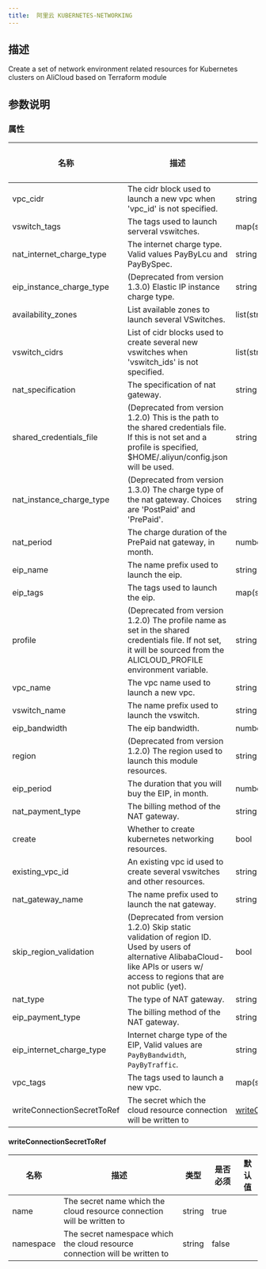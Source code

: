 ```yaml
---
title:  阿里云 KUBERNETES-NETWORKING
---
```


## 描述

Create a set of network environment related resources for Kubernetes clusters on AliCloud based on Terraform module

## 参数说明


### 属性

 名称 | 描述 | 类型 | 是否必须 | 默认值 
 ------------ | ------------- | ------------- | ------------- | ------------- 
 vpc_cidr | The cidr block used to launch a new vpc when 'vpc_id' is not specified. | string | false |  
 vswitch_tags | The tags used to launch serveral vswitches. | map(string) | false |  
 nat_internet_charge_type | The internet charge type. Valid values PayByLcu and PayBySpec. | string | false |  
 eip_instance_charge_type | (Deprecated from version 1.3.0) Elastic IP instance charge type. | string | false |  
 availability_zones | List available zones to launch several VSwitches. | list(string) | false |  
 vswitch_cidrs | List of cidr blocks used to create several new vswitches when 'vswitch_ids' is not specified. | list(string) | false |  
 nat_specification | The specification of nat gateway. | string | false |  
 shared_credentials_file | (Deprecated from version 1.2.0) This is the path to the shared credentials file. If this is not set and a profile is specified, $HOME/.aliyun/config.json will be used. | string | false |  
 nat_instance_charge_type | (Deprecated from version 1.3.0) The charge type of the nat gateway. Choices are 'PostPaid' and 'PrePaid'. | string | false |  
 nat_period | The charge duration of the PrePaid nat gateway, in month. | number | false |  
 eip_name | The name prefix used to launch the eip.  | string | false |  
 eip_tags | The tags used to launch the eip. | map(string) | false |  
 profile | (Deprecated from version 1.2.0) The profile name as set in the shared credentials file. If not set, it will be sourced from the ALICLOUD_PROFILE environment variable. | string | false |  
 vpc_name | The vpc name used to launch a new vpc. | string | false |  
 vswitch_name | The name prefix used to launch the vswitch.  | string | false |  
 eip_bandwidth | The eip bandwidth. | number | false |  
 region | (Deprecated from version 1.2.0) The region used to launch this module resources. | string | false |  
 eip_period | The duration that you will buy the EIP, in month. | number | false |  
 nat_payment_type | The billing method of the NAT gateway. | string | false |  
 create | Whether to create kubernetes networking resources. | bool | false |  
 existing_vpc_id | An existing vpc id used to create several vswitches and other resources. | string | false |  
 nat_gateway_name | The name prefix used to launch the nat gateway. | string | false |  
 skip_region_validation | (Deprecated from version 1.2.0) Skip static validation of region ID. Used by users of alternative AlibabaCloud-like APIs or users w/ access to regions that are not public (yet). | bool | false |  
 nat_type | The type of NAT gateway. | string | false |  
 eip_payment_type | The billing method of the NAT gateway. | string | false |  
 eip_internet_charge_type | Internet charge type of the EIP, Valid values are `PayByBandwidth`, `PayByTraffic`.  | string | false |  
 vpc_tags | The tags used to launch a new vpc. | map(string) | false |  
 writeConnectionSecretToRef | The secret which the cloud resource connection will be written to | [writeConnectionSecretToRef](#writeConnectionSecretToRef) | false |  


#### writeConnectionSecretToRef

 名称 | 描述 | 类型 | 是否必须 | 默认值 
 ------------ | ------------- | ------------- | ------------- | ------------- 
 name | The secret name which the cloud resource connection will be written to | string | true |  
 namespace | The secret namespace which the cloud resource connection will be written to | string | false |  
